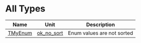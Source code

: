 # All Types


| Name | Unit | Description |
|---|---|---|
| [TMyEnum](ok_no_sort.md#TMyEnum) | [ok_no_sort](ok_no_sort.md) | Enum values are not sorted |

